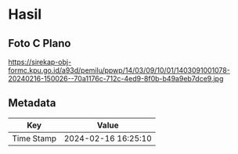 # Hasil

## Foto C Plano

https://sirekap-obj-formc.kpu.go.id/a93d/pemilu/ppwp/14/03/09/10/01/1403091001078-20240216-150026--70a1176c-712c-4ed9-8f0b-b49a9eb7dce9.jpg


## Metadata

| Key        | Value               |
| ---------- | ------------------- |
| Time Stamp | 2024-02-16 16:25:10 |



